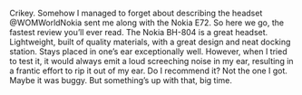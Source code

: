 

Crikey. Somehow I managed to forget about describing the headset @WOMWorldNokia sent me along with the Nokia E72. So here we go, the fastest review you’ll ever read. The Nokia BH-804 is a great headset. Lightweight, built of quality materials, with a great design and neat docking station. Stays placed in one’s ear exceptionally well. However, when I tried to test it, it would always emit a loud screeching noise in my ear, resulting in a frantic effort to rip it out of my ear. Do I recommend it? Not the one I got. Maybe it was buggy. But something’s up with that, big time.